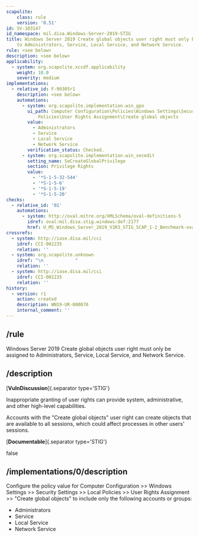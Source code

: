 ```yaml
---
scapolite:
    class: rule
    version: '0.51'
id: SV-103147
id_namespace: mil.disa.Windows-Server-2019-STIG
title: Windows Server 2019 Create global objects user right must only be assigned
    to Administrators, Service, Local Service, and Network Service.
rule: <see below>
description: <see below>
applicability:
  - system: org.scapolite.xccdf.applicability
    weight: 10.0
    severity: medium
implementations:
  - relative_id: F-99305r1
    description: <see below>
    automations:
      - system: org.scapolite.implementation.win_gpo
        ui_path: Computer Configuration\Policies\Windows Settings\Security Settings\Local
            Policies\User Rights Assignment\Create global objects
        value:
          - Administrators
          - Service
          - Local Service
          - Network Service
        verification_status: Checked.
      - system: org.scapolite.implementation.win_secedit
        setting_name: SeCreateGlobalPrivilege
        section: Privilege Rights
        value:
          - '*S-1-5-32-544'
          - '*S-1-5-6'
          - '*S-1-5-19'
          - '*S-1-5-20'
checks:
  - relative_id: '01'
    automations:
      - system: http://oval.mitre.org/XMLSchema/oval-definitions-5
        idref: oval:mil.disa.stig.windows:def:2177
        href: U_MS_Windows_Server_2019_V1R3_STIG_SCAP_1-2_Benchmark-oval.xml
crossrefs:
  - system: http://iase.disa.mil/cci
    idref: CCI-002235
    relation: ''
  - system: org.scapolite.unknown
    idref: "\n            "
    relation: ''
  - system: http://iase.disa.mil/cci
    idref: CCI-002235
    relation: ''
history:
  - version: r1
    action: created
    description: WN19-UR-000070
    internal_comment: ''
---
```



## /rule

Windows Server 2019 Create global objects user right must only be assigned to Administrators, Service, Local Service, and Network Service.

## /description

[**VulnDiscussion**]{.separator type='STIG'}

Inappropriate granting of user rights can provide system, administrative, and other high-level capabilities.

Accounts with the "Create global objects" user right can create objects that are available to all sessions, which could affect processes in other users' sessions.

[**Documentable**]{.separator type='STIG'}

false

## /implementations/0/description

Configure the policy value for Computer Configuration >> Windows Settings >> Security Settings >> Local Policies >> User Rights Assignment >> "Create global objects" to include only the following accounts or groups:

- Administrators
- Service
- Local Service
- Network Service
